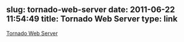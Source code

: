 slug: tornado-web-server
date: 2011-06-22 11:54:49
title: Tornado Web Server
type: link
---

[Tornado Web Server](http://www.tornadoweb.org/)
